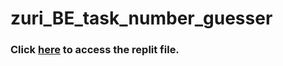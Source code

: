 # zuri_BE_task_number_guesser

### Click [here](https://replit.com/@idiakegodspower/numberguesser#index.js) to access the replit file.
